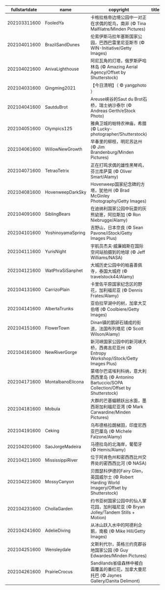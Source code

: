 |fullstartdate|name|copyright|title|image|
|--|--|--|--|--|
202103311600|FooledYa|卡格拉格帝边境公园中一对正在求偶的鸵鸟，南非 (© Tina Malfilatre/Minden Pictures)||![](/zh-CN/2021/04/202103311600FooledYa.jpg)|
202104011600|BrazilSandDunes|伦索伊斯马拉年塞斯国家公园，巴西巴雷里尼亚斯市 (© WIN-Initiative/Getty Images)||![](/zh-CN/2021/04/202104011600BrazilSandDunes.jpg)|
202104021600|AnivaLighthouse|阿尼瓦角的灯塔，俄罗斯萨哈林岛 (© Amazing Aerial Agency/Offset by Shutterstock)||![](/zh-CN/2021/04/202104021600AnivaLighthouse.jpg)|
202104031600|Qingming2021|【今日清明】（ © yangphoto ）||![](/zh-CN/2021/04/202104031600Qingming2021.jpg)|
202104041600|SautduBrot|Areuse峡谷的Saut du Brot石桥，瑞士纳沙泰尔 (© Andreas Gerth/eStock Photo)||![](/zh-CN/2021/04/202104041600SautduBrot.jpg)|
202104051600|Olympics125|雅典卫城的帕特农神庙，希腊 (© Lucky-photographer/Shutterstock)||![](/zh-CN/2021/04/202104051600Olympics125.jpg)|
202104061600|WillowNewGrowth|早春里的柳枝，明尼苏达州 (© Jim Brandenburg/Minden Pictures)||![](/zh-CN/2021/04/202104061600WillowNewGrowth.jpg)|
202104071600|TetraoTetrix|正在打鸣求偶的雄性黑琴鸡，芬兰库萨莫 (© Oliver Smart/Alamy)||![](/zh-CN/2021/04/202104071600TetraoTetrix.jpg)|
202104081600|HovenweepDarkSky|Hovenweep国家纪念碑的方塔，犹他州 (© Brad McGinley Photography/Getty Images)||![](/zh-CN/2021/04/202104081600HovenweepDarkSky.jpg)|
202104091600|SiblingBears|在迪纳利国家公园中玩耍的灰熊幼崽，阿拉斯加  (© Ron Niebrugge/Alamy)||![](/zh-CN/2021/04/202104091600SiblingBears.jpg)|
202104101600|YoshinoyamaSpring|吉野山，日本奈良 (© Sean Pavone/iStock/Getty Images Plus)||![](/zh-CN/2021/04/202104101600YoshinoyamaSpring.jpg)|
202104111600|YurisNight|宇航员杰夫·威廉姆斯在国际空间站拍摄到的地球 (© Jeff Williams/NASA)||![](/zh-CN/2021/04/202104111600YurisNight.jpg)|
202104121600|WatPhraSiSanphet|大城历史公园中的帕喜善佩寺，泰国大城府 (© travelstock44/Alamy)||![](/zh-CN/2021/04/202104121600WatPhraSiSanphet.jpg)|
202104131600|CarrizoPlain|卡里佐平原国家纪念区的野花，加利福尼亚 (© Dennis Frates/Alamy)||![](/zh-CN/2021/04/202104131600CarrizoPlain.jpg)|
202104141600|AlbertaTrunks|亚伯拉罕湖中的树，加拿大艾伯塔 (© Coolbiere/Getty Images)||![](/zh-CN/2021/04/202104141600AlbertaTrunks.jpg)|
202104151600|FlowerTown|Dinan镇的鹅卵石铺成的街道，法国布列塔尼 (© Scott Wilson/Alamy)||![](/zh-CN/2021/04/202104151600FlowerTown.jpg)|
202104161600|NewRiverGorge|新河峡国家公园中的新河峡大桥，西弗吉尼亚州 (© Entropy Workshop/iStock/Getty Images Plus)||![](/zh-CN/2021/04/202104161600NewRiverGorge.jpg)|
202104171600|MontalbanoElicona|蒙塔尔巴诺埃利科纳，意大利西西里岛 (© Antonino Bartuccio/SOPA Collection/Offset by Shutterstock)||![](/zh-CN/2021/04/202104171600MontalbanoElicona.jpg)|
202104181600|Mobula|大群的芒基蝠鲼跃出水面，墨西哥加利福尼亚湾 (© Mark Carwardine/Minden Pictures)||![](/zh-CN/2021/04/202104181600Mobula.jpg)|
202104191600|Ceking|乌布德格拉朗梯田，印度尼西亚巴厘岛 (© Michele Falzone/Alamy)||![](/zh-CN/2021/04/202104191600Ceking.jpg)|
202104201600|SaoJorgeMadeira|马德拉岛的北海岸，葡萄牙 (© Hemis/Alamy)||![](/zh-CN/2021/04/202104201600SaoJorgeMadeira.jpg)|
202104211600|MississippiRiver|位于阿肯色州和密西西比州交界处的密西西比河 (© NASA)||![](/zh-CN/2021/04/202104211600MississippiRiver.jpg)|
202104221600|MossyCanyon|贝图瑟科伊德的Fairy Glen，英国威尔士 (© Robert Harding World Imagery/Offset by Shutterstock)||![](/zh-CN/2021/04/202104221600MossyCanyon.jpg)|
202104231600|ChollaGarden|约书亚树国家公园中的仙人掌花园，加利福尼亚 (© Bryan Jolley/Tandem Stills + Motion)||![](/zh-CN/2021/04/202104231600ChollaGarden.jpg)|
202104241600|AdelieDiving|从冰山跃入水中的阿德利企鹅，南极 (© Mike Hill/Getty Images)||![](/zh-CN/2021/04/202104241600AdelieDiving.jpg)|
202104251600|Wensleydale|文斯利代尔，英格兰约克郡谷地国家公园 (© Guy Edwardes/Minden Pictures)||![](/zh-CN/2021/04/202104251600Wensleydale.jpg)|
202104261600|PrairieCrocus|Sandilands省级森林中被白霜覆盖的番红花，加拿大曼尼托巴 (© Jaynes Gallery/Danita Delimont)||![](/zh-CN/2021/04/202104261600PrairieCrocus.jpg)|
